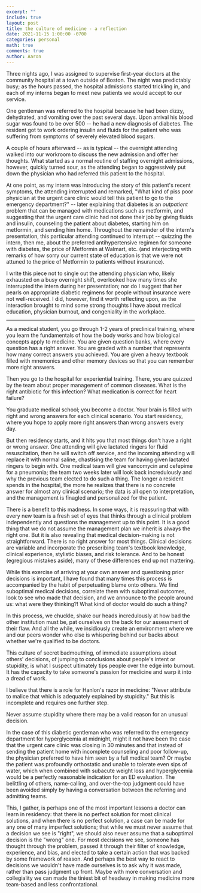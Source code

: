 ```yaml
---
excerpt: ""
include: true
layout: post
title: the culture of medicine - a reflection 
date: 2021-11-15 1:00:00 -0700
categories: personal 
math: true
comments: true
author: Aaron
---
```


Three nights ago, I was assigned to supervise first-year doctors at the community hospital at a town outside of Boston. The night was predictably busy; as the hours passed, the hospital admissions started trickling in, and each of my interns began to meet new patients we would accept to our service.  

One gentleman was referred to the hospital because he had been dizzy, dehydrated, and vomiting over the past several days. Upon arrival his blood sugar was found to be over 500 -- he had a new diagnosis of diabetes. The resident got to work ordering insulin and fluids for the patient who was suffering from symptoms of severely elevated blood sugars.  

A couple of hours afterward -- as is typical -- the overnight attending walked into our workroom to discuss the new admission and offer her thoughts. What started as a normal routine of staffing overnight admissions, however, quickly turned sour, as the attending began to aggressively put down the physician who had referred this patient to the hospital.  

At one point, as my intern was introducing the story of this patient's recent symptoms, the attending interrupted and remarked, "What kind of piss poor physician at the urgent care clinic would tell this patient to go to the emergency department?" -- later explaining that diabetes is an *outpatient* problem that can be managed with medications such as metformin, and suggesting that the urgent care clinic had not done their job by giving fluids and insulin, counseling the patient about diabetes, starting him on metformin, and sending him home. Throughout the remainder of the intern's presentation, this particular attending continued to interrupt -- quizzing the intern, then me, about the preferred antihypertensive regimen for someone with diabetes, the price of Metformin at Walmart, etc. (and interjecting with remarks of how sorry our current state of education is that we were not attuned to the price of Metformin to patients without insurance).  

I write this piece not to single out the attending physician who, likely exhausted on a busy overnight shift, overlooked how many times she interrupted the intern during her presentation; nor do I suggest that her pearls on appropriate diabetic regimens for people without insurance were not well-received. I did, however, find it worth reflecting upon, as the interaction brought to mind some strong thoughts I have about medical education, physician burnout, and congeniality in the workplace.  

---

As a medical student, you go through 1-2 years of preclinical training, where you learn the fundamentals of how the body works and how biological concepts apply to medicine. You are given question banks, where every question has a right answer. You are graded with a number that represents how many correct answers you achieved. You are given a heavy textbook filled with mnemonics and other memory devices so that you can remember more right answers.  

Then you go to the hospital for experiential training. There, you are quizzed by the team about proper management of common diseases. What is the right antibiotic for this infection? What medication is correct for heart failure?  

You graduate medical school; you become a doctor. Your brain is filled with right and wrong answers for each clinical scenario. You start residency, where you hope to apply more right answers than wrong answers every day.  

But then residency starts, and it hits you that most things don't have a right or wrong answer. One attending will give lactated ringers for fluid resuscitation, then he will switch off service, and the incoming attending will replace it with normal saline, chastising the team for having given lactated ringers to begin with. One medical team will give vancomycin and cefepime for a pneumonia; the team two weeks later will look back incredulously and why the previous team elected to do such a thing. The longer a resident spends in the hospital, the more he realizes that there is no concrete answer for almost any clinical scenario; the data is all open to interpretation, and the management is finagled and personalized for the patient.  

There is a benefit to this madness. In some ways, it is reassuring that with every new team is a fresh set of eyes that thinks through a clinical problem independently and questions the management up to this point. It is a good thing that we do not assume the management plan we inherit is always the right one. But it is also revealing that medical decision-making is not straightforward. There is no right answer for most things. Clinical decisions are variable and incorporate the prescribing team's textbook knowledge, clinical experience, stylistic biases, and risk tolerance. And to be honest (egregious mistakes aside), many of these differences end up not mattering.  

While this exercise of arriving at your own answer and questioning prior decisions is important, I have found that many times this process is accompanied by the habit of perpetuating blame onto others. We find suboptimal medical decisions, correlate them with suboptimal outcomes, look to see who made that decision, and we announce to the people around us: what were they thinking?! What kind of doctor would do such a thing?  

In this process, we chuckle, shake our heads incredulously at how bad the other institution must be, pat ourselves on the back for our assessment of their flaw. And all the while, we insidiously create an environment where we and our peers wonder who else is whispering behind our backs about whether we're qualified to be doctors.  

This culture of secret badmouthing, of immediate assumptions about others' decisions, of jumping to conclusions about people's intent or stupidity, is what I suspect ultimately tips people over the edge into burnout. It has the capacity to take someone's passion for medicine and warp it into a dread of work.  

I believe that there is a role for Hanlon's razor in medicine: "Never attribute to malice that which is adequately explained by stupidity." But this is incomplete and requires one further step.  

Never assume stupidity where there may be a valid reason for an unusual decision.  

In the case of this diabetic gentleman who was referred to the emergency department for hyperglycemia at midnight, might it not have been the case that the urgent care clinic was closing in 30 minutes and that instead of sending the patient home with incomplete counseling and poor follow-up, the physician preferred to have him seen by a full medical team? Or maybe the patient was profoundly orthostatic and unable to tolerate even sips of water, which when combined with subacute weight loss and hyperglycemia would be a perfectly reasonable indication for an ED evaluation. The belittling of others, name-calling, and over-the-top judgment could have been avoided simply by having a conversation between the referring and admitting teams.  

This, I gather, is perhaps one of the most important lessons a doctor can learn in residency: that there is no perfect solution for most clinical solutions, and when there is no perfect solution, a case can be made for any one of many imperfect solutions; that while we must never assume that a decision we see is "right", we should also never assume that a suboptimal decision is the "wrong" one. For most decisions we see, someone has thought through the problem, passed it through their filter of knowledge, experience, and bias, and elected to take a certain action that was backed by some framework of reason. And perhaps the best way to react to decisions we wouldn't have made ourselves is to ask why it was made, rather than pass judgment up front. Maybe with more conversation and collegiality we can made the tiniest bit of headway in making medicine more team-based and less confrontational.  
